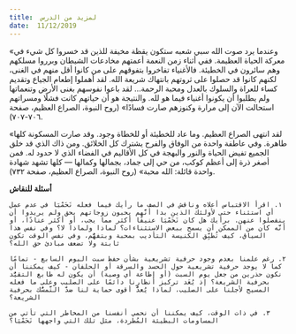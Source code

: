 ```yaml
---
title:  لمزيد من الدرس
date:  11/12/2019
---
```


«وعندما يرد صوت الله سبي شعبه ستكون يقظة مخيفة للذين قد خسروا كل شيء في معركة الحياة العظيمة. ففي أثناء زمن النعمة أعمتهم مخادعات الشيطان وبرروا مسلكهم وهم سائرون في الخطيئة. فالأغنياء تفاخروا بتفوقهم على من كانوا أقل منهم في الغنى، لكنهم كانوا قد حصلوا على ثروتهم بانتهاك شريعة الله. لقد أهملوا إطعام الجياع وتقديم كساء للعراة والسلوك بالعدل ومحبة الرحمة… لقد باعوا نفوسهم بغنى الأرض وتنعماتها ولم يطلبوا أن يكونوا أغنياء فيما هو لله. والنتيجة هو أن حياتهم كانت فشلًا ومسراتهم استحالت الآن إلى مرارة وكنوزهم صارت فسادًا» (روح النبوة، الصراع العظيم، صفحة ٧٠٦-٧٠٧).

«لقد انتهى الصراع العظيم. وما عاد للخطيئة أو للخطاة وجود. وقد صارت المسكونة كلها طاهرة. وفي عاطفة واحدة من الوفاق والفرح يشترك كل الخلائق. ومن ذاك الذي قد خلق الجميع تفيض الحياة والنور والبهجة في كل الأقاليم في الفضاء الذي لا حدود له. فمن أصغر ذرة إلى أعظم كوكب، من حي إلى جماد، بجمالها وكمالها — كلها تشهد شهادة واحدة قائلة: الله محبة» (روح النبوة، الصراع العظيم، صفحة ٧٣٢).

**أسئلة للنقاش**

`١. اقرأ الاقتباس أعلاه وناقش في الصف ما رأيك فيما فعله نَحَمْيَا في عدم عمل أي استثناء حتى لأولئك الذين بدا أنَّهم يحبون زوجاتهم بحق ولم يريدوا أن ينفصلوا عنهن. برأيك هل كان نَحَمْيَا عنيفًا أكثر مما يجب، أو أكثر عنادًا، أو أنَّه كان من الممكن أن يسمح ببعض الاستثناءات؟ لماذا ولماذا لا؟ وفي نفس هذا السياق، كيف تُطبِّق الكنيسة التأديب بمحبة وبتفهُّم، وفي نفس الوقت تكون ثابتة ولا تضعف مبادئ حق الله؟`

`٢. رغم علمنا بعدم وجود حرفية تشريعية بشأن حفظ سبت اليوم السابع - تمامًا كما لا يوجد حرفية تشريعية حول الحسد والسرقة أو الحلفان - كيف يمكننا أن نكون حذرين من جعل يوم السبت (أو إطاعة أي وصية) أن يكون له طابع التقيُّد بحرفية الشريعة؟ إذ يُعَد تركيز أنظارنا دائمًا على الصليب وعلى ما فعله المسيح لأجلنا على الصليب، لماذا يُعدُّ أقوى حماية لنا ضدَّ التَّمسُّك بحرفية الشريعة؟`

`٣. في ذات الوقت، كيف يمكننا أن نحمي أنفسنا من المخاطر التي تأتي من المساومات البطيئة المُطردة، مثل تلك التي واجهها نَحَمْيَا؟`